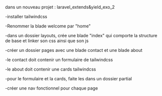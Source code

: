 dans un nouveau projet : laravel_extends&yield_exo_2

-installer tailwindcss

-Renommer la blade welcome par "home"

-dans un dossier layouts, crée une blade "index" qui comporte la structure de base et linker son css ainsi que son js

-créer un dossier pages avec une blade contact et une blade about

-le contact doit contenir un formulaire de tailwindcss

-le about doit contenir une cards tailwindcss

-pour le formulaire et la cards, faite les dans un dossier partial

-créer une nav fonctionnel pour chaque page

